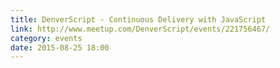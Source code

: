```yaml
---
title: DenverScript - Continuous Delivery with JavaScript
link: http://www.meetup.com/DenverScript/events/221756467/
category: events
date: 2015-08-25 18:00
---
```

